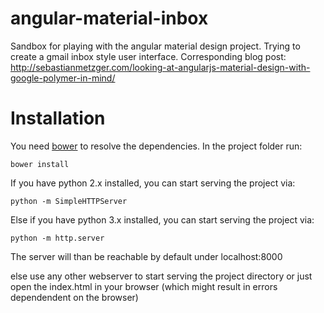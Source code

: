 angular-material-inbox
======================

Sandbox for playing with the angular material design project. Trying to create a gmail inbox style user interface.
Corresponding blog post: http://sebastianmetzger.com/looking-at-angularjs-material-design-with-google-polymer-in-mind/

# Installation
You need <a href="http://bower.io/">bower</a> to resolve the dependencies. In the project folder run:

``bower install``

If you have python 2.x installed, you can start serving the project via:

``python -m SimpleHTTPServer``

Else if you have python 3.x installed, you can start serving the project via:

``python -m http.server``

The server will than be reachable by default under localhost:8000

else use any other webserver to start serving the project directory or just open the index.html in your browser (which might result in errors dependendent on the browser)
